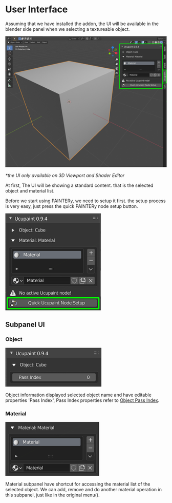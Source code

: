 # User Interface

Assuming that we have installed the addon, the UI will be available in the blender side panel when we selecting a textureable object.

![00](source/x02.user-interface/00.png)

_*the UI only available on 3D Viewport and Shader Editor_

At first, The UI will be showing a standard content. that is the selected object and material list.

Before we start using PAINTERy, we need to setup it first. the setup process is very easy, just press the quick PAINTERy node setup button.

![01](source/x02.user-interface/01.png)

## Subpanel UI

### Object

![02](source/x02.user-interface/02.png)

Object information displayed selected object name and have editable properties 'Pass Index', Pass Index properties refer to [Object Pass Index](https://docs.blender.org/manual/en/latest/scene_layout/object/properties/relations.html).

### Material

![03](source/x02.user-interface/03.png)

Material subpanel have shortcut for accessing the material list of the selected object. We can add, remove and do another material operation in this subpanel, just like in the original menu().
